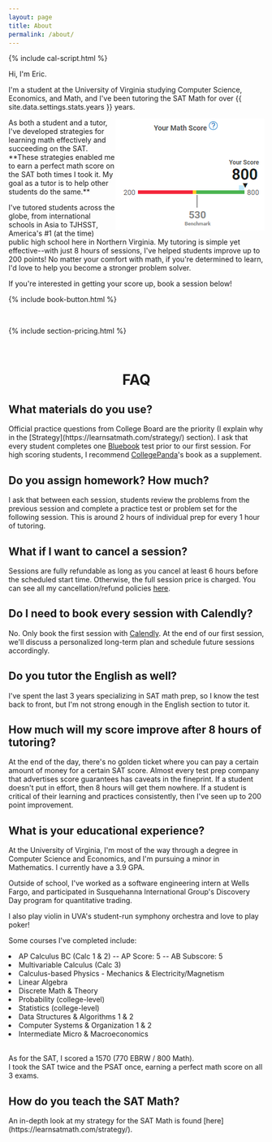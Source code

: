 ```yaml
---
layout: page
title: About
permalink: /about/
---
```


{% include cal-script.html %}

Hi, I'm Eric.

I'm a student at the University of Virginia studying Computer Science, Economics, and Math, and I've been tutoring the SAT Math for over {{ site.data.settings.stats.years }} years.

<img src="/images/score.jpg" align="right">
As both a student and a tutor, I've developed strategies for learning math effectively and succeeding on the SAT. **These strategies enabled me to earn a perfect math score on the SAT both times I took it. My goal as a tutor is to help other students do the same.**

I've tutored students across the globe, from international schools in Asia to TJHSST, America's #1 (at the time) public high school here in Northern Virginia. My tutoring is simple yet effective--with just 8 hours of sessions, I've helped students improve up to 200 points! No matter your comfort with math, if you're determined to learn, I'd love to help you become a stronger problem solver.
  
If you're interested in getting your score up, book a session below!

{% include book-button.html %}

<br>

{% include section-pricing.html %}


<br>
<h1 align="center" class="section__title">FAQ</h1>

<h2>What materials do you use?</h2>
Official practice questions from College Board are the priority (I explain why in the [Strategy](https://learnsatmath.com/strategy/) section). I ask that every student completes one <a href="https://bluebook.collegeboard.org/students" target="_blank">Bluebook</a> test prior to our first session. For high scoring students, I recommend <a href="https://thecollegepanda.app/" target="_blank">CollegePanda</a>'s book as a supplement.

<h2>Do you assign homework? How much?</h2>
I ask that between each session, students review the problems from the previous session and complete a practice test or problem set for the following session. This is around 2 hours of individual prep for every 1 hour of tutoring.

<h2>What if I want to cancel a session?</h2>
Sessions are fully refundable as long as you cancel at least 6 hours before the scheduled start time. Otherwise, the full session price is charged. You can see all my cancellation/refund policies <a href="https://drive.google.com/file/d/1gsNy5ngG6lYokAvQl1V4q3d-y1eEUHRO/view?usp=sharing" target="_blank">here</a>.

<h2>Do I need to book every session with Calendly?</h2>
No. Only book the first session with <a href="/#book">Calendly</a>. At the end of our first session, we'll discuss a personalized long-term plan and schedule future sessions accordingly.

<h2>Do you tutor the English as well?</h2>
I've spent the last 3 years specializing in SAT math prep, so I know the test back to front, but I'm not strong enough in the English section to tutor it.

<h2>How much will my score improve after 8 hours of tutoring?</h2>
At the end of the day, there's no golden ticket where you can pay a certain amount of money for a certain SAT score. Almost every test prep company that advertises score guarantees has caveats in the fineprint. If a student doesn't put in effort, then 8 hours will get them nowhere. If a student is critical of their learning and practices consistently, then I've seen up to 200 point improvement.

<h2>What is your educational experience?</h2>
At the University of Virginia, I'm most of the way through a degree in Computer Science and Economics, and I'm pursuing a minor in Mathematics. I currently have a 3.9 GPA.

Outside of school, I've worked as a software engineering intern at Wells Fargo, and participated in Susquehanna International Group's Discovery Day program for quantitative trading.

I also play violin in UVA's student-run symphony orchestra and love to play poker!

Some courses I've completed include:
<li>AP Calculus BC (Calc 1 & 2) -- AP Score: 5 -- AB Subscore: 5</li>
<li>Multivariable Calculus (Calc 3)</li>
<li>Calculus-based Physics - Mechanics & Electricity/Magnetism</li>
<li>Linear Algebra</li>
<li>Discrete Math & Theory</li>
<li>Probability (college-level)</li>
<li>Statistics (college-level)</li>
<li>Data Structures & Algorithms 1 & 2</li>
<li>Computer Systems & Organization 1 & 2</li>
<li>Intermediate Micro & Macroeconomics</li> <br>

As for the SAT, I scored a 1570 (770 EBRW / 800 Math). <br>
I took the SAT twice and the PSAT once, earning a perfect math score on all 3 exams.

<h2>How do you teach the SAT Math?</h2>
An in-depth look at my strategy for the SAT Math is found [here](https://learnsatmath.com/strategy/).

